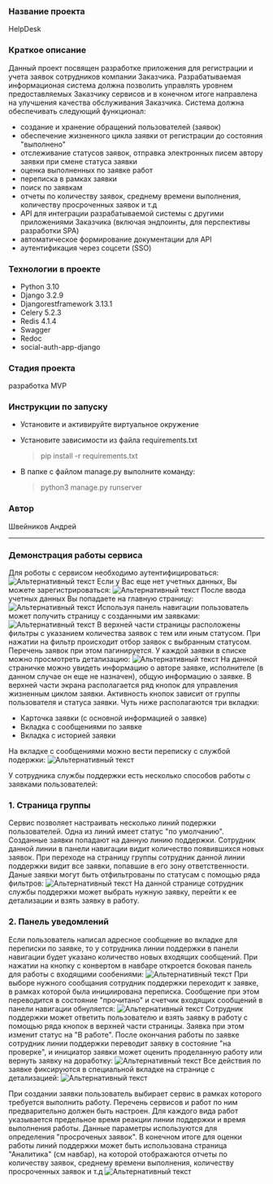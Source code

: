 ### Название проекта
HelpDesk

### Краткое описание
Данный проект посвящен разработке приложения для регистрации и учета заявок сотрудников компании Заказчика.
Разрабатываемая информационая система должна позволить управлять уровнем предоставляемых Заказчику сервисов и в конечном итоге направлена на улучшения качества обслуживания Заказчика. 
Система должна обеспечивать следующий функционал:
- создание и хранение обращений пользователей (заявок)
- обеспечение жизненного цикла заявки от регистрации до состояния "выполнено"
- отслеживание статусов заявок, отправка электронных писем автору заявки при смене статуса заявки
- оценка выполненных по заявке работ
- переписка в рамках заявки
- поиск по заявкам
- отчеты по количеству заявок, среднему времени выполнения, количеству просроченных заявок и т.д
- API для интеграции разрабатываемой системы с другими приложениями Заказчика (включая эндпоинты, для перспективы разработки SPA)
- автоматическое формирование документации для API
- аутентификация через соцсети (SSO)

### Технологии в проекте
- Python 3.10
- Django 3.2.9
- Djangorestframework 3.13.1
- Celery 5.2.3
- Redis 4.1.4
- Swagger
- Redoc
- social-auth-app-django

### Стадия проекта
разработка MVP


### Инструкции по запуску
- Установите и активируйте виртуальное окружение
- Установите зависимости из файла requirements.txt

    >pip install -r requirements.txt

- В папке с файлом manage.py выполните команду:

    >python3 manage.py runserver


### Автор
Швейников Андрей

***
### Демонстрация работы сервиса
Для роботы с сервисом необходимо аутентифицироваться:
![Альтернативный текст](Документация/Скриншоты/Аутентификация.png)
Если у Вас еще нет учетных данных, Вы можете зарегистрироваться:
![Альтернативный текст](Документация/Скриншоты/Регистрация.png)
После ввода учетных данных Вы попадаете на главную страницу:
![Альтернативный текст](Документация/Скриншоты/Главная_страница.png)
Используя панель навигации пользователь может получить страницу с созданными им заявками:
![Альтернативный текст](Документация/Скриншоты/Мои_заявки.png)
В верхней части страницы расположены фильтры с указанием количества заявок с тем или иным статусом.
При нажатии на фильтр происходит отбор заявок с выбранным статусом.
Перечень заявок при этом пагинируется.
У каждой заявки в списке можно просмотреть детализацию:
![Альтернативный текст](Документация/Скриншоты/Детализация_заявки.png)
На данной страничке можно увидеть информацию о авторе заявке, исполнителе (в данном случае он еще не назначен), общую информацию о заявке.
В верхней части экрана располагается ряд кнопок для управления жизненным циклом заявки. Активность кнопок зависит от группы пользователя и статуса заявки.
Чуть ниже располагаются три вкладки:
- Карточка заявки (с основной информацией о заявке)
- Вкладка с сообщениями по заявке
- Вкладка с историей заявки

На вкладке с сообщениями можно вести переписку с службой подержки:
![Альтернативный текст](Документация/Скриншоты/Переписка.png)

У сотрудника службы поддержки есть несколько способов работы с заявками пользователей:
### 1. Страница группы
Сервис позволяет настраивать несколько линий подержки пользователей. Одна из линий имеет статус "по умолчанию".
Созданные заявки попадают на данную линию поддержки. Сотрудник данной линии в панели навигации видит количество появившихся новых заявок.
При переходе на страницу группы сотрудник данной линии поддержки видит все заявки, попавшие в его зону ответственности. Даные заявки могут быть отфильтрованы по статусам с помощью ряда фильтров:
![Альтернативный текст](Документация/Скриншоты/Первая_линия.png)
На данной странице сотрудник службы поддержки может выбрать нужную заявку, перейти к ее детализации и взять заявку в работу.
### 2. Панель уведомлений
Если пользователь написал адресное сообщение во вкладке для переписки по заявке, то у сотрудника линии поддержки в панели навигации будет указано количество новых входящих сообщений. При нажатии на кнопку с конвертом в навбаре откроется боковая панель для работы с входящими сообениями:
![Альтернативный текст](Документация/Скриншоты/Боковая_панель.png)
При выборе нужного сообщания сотрудник поддержки переходит к заявке, в рамках которой была инициирована переписка. Сообщение при этом переводится в состояние "прочитано" и счетчик входящих сообщений в панели навигации обнуляется:
![Альтернативный текст](Документация/Скриншоты/В_работу.png)
Сотрудник поддержки может ответить пользователю и взять заявку в работу с помощью ряда кнопок в верхней части страницы.
Заявка при этом изменит статус на "В работе".
После окончания работы по заявке сотрудник линии поддержки переводит заявку в состояние "на проверке", и инициатор заявки может оценить проделанную работу или вернуть заявку на доработку:
![Альтернативный текст](Документация/Скриншоты/Оценка.png)
Все действия по заявке фиксируются в специальной вкладке на странице с детализацией:
![Альтернативный текст](Документация/Скриншоты/История.png)

При создании заявки пользователь выбирает сервис в рамках которого требуется выполнить работу.
Перечень сервисов и работ по ним предварительно должен быть настроен. Для каждого вида работ указывается предельное время реакции линии поддержки и время выполнения работы.
Данные параметры используются для определения "просроченых заявок".
В конечном итоге для оценки работы линий поддержки может быть использована страница "Аналитика" (см навбар), на которой отображаются отчеты по количеству заявок, среднему времени выполнения, количеству просроченных заявок и т.д
![Альтернативный текст](Документация/Скриншоты/Аналитика.png)




